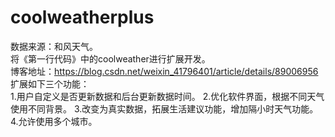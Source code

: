 # coolweatherplus
数据来源：和风天气。  
将《第一行代码》中的coolweather进行扩展开发。  
博客地址：https://blog.csdn.net/weixin_41796401/article/details/89006956  
扩展如下三个功能：  
1.用户自定义是否更新数据和后台更新数据时间。
2.优化软件界面，根据不同天气使用不同背景。
3.改变为真实数据，拓展生活建议功能，增加隔小时天气功能。
4.允许使用多个城市。  
